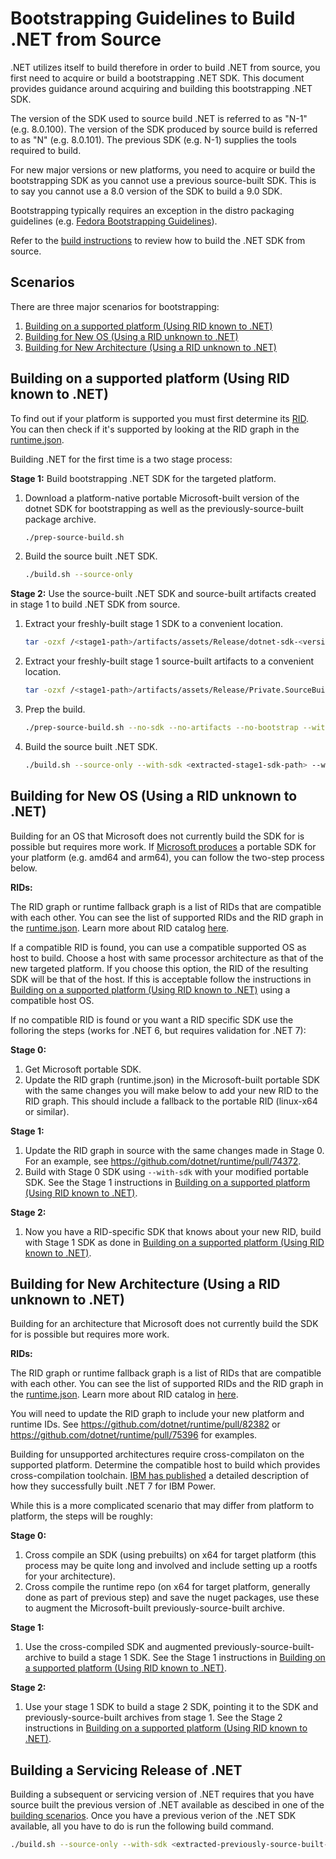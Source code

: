 # Bootstrapping Guidelines to Build .NET from Source

.NET utilizes itself to build therefore in order to build .NET from source, you
first need to acquire or build a bootstrapping .NET SDK. This document provides
guidance around acquiring and building this bootstrapping .NET SDK.

The version of the SDK used to source build .NET is referred to as "N-1" (e.g.
8.0.100). The version of the SDK produced by source build is referred to as "N"
(e.g. 8.0.101). The previous SDK (e.g. N-1) supplies the tools required to
build.

For new major versions or new platforms, you need to acquire or build the
bootstrapping SDK as you cannot use a previous source-built SDK. This is to say
you cannot use a 8.0 version of the SDK to build a 9.0 SDK.

Bootstrapping typically requires an exception in the distro packaging guidelines
(e.g. [Fedora Bootstrapping
Guidelines](https://docs.fedoraproject.org/en-US/packaging-guidelines/#bootstrapping)).

Refer to the [build
instructions](https://github.com/dotnet/installer/blob/main/README.md#build-net-from-source-source-build)
to review how to build the .NET SDK from source.

## Scenarios

There are three major scenarios for bootstrapping:

1. [Building on a supported platform (Using RID known to
   .NET)](#building-on-a-supported-platform-using-rid-known-to-net)
1. [Building for New OS (Using a RID unknown to
   .NET)](#building-for-new-os-using-a-rid-unknown-to-net)
1. [Building for New Architecture (Using a RID unknown to
   .NET)](#building-for-new-architecture-using-a-rid-unknown-to-net)

## Building on a supported platform (Using RID known to .NET)

To find out if your platform is supported you must first determine its
[RID](https://learn.microsoft.com/en-us/dotnet/core/rid-catalog).  You can then
check if it's supported by looking at the RID graph in the
[runtime.json](https://github.com/dotnet/runtime/blob/main/src/libraries/Microsoft.NETCore.Platforms/src/runtime.json).

Building .NET for the first time is a two stage process:

**Stage 1:** Build bootstrapping .NET SDK for the targeted platform.

1. Download a platform-native portable Microsoft-built version of the dotnet SDK
   for bootstrapping as well as the previously-source-built package archive.

    ``` bash
    ./prep-source-build.sh
    ```

1. Build the source built .NET SDK.

    ``` bash
    ./build.sh --source-only
    ```

**Stage 2:** Use the source-built .NET SDK and source-built artifacts created in
stage 1 to build .NET SDK from source.

1. Extract your freshly-built stage 1 SDK to a convenient location.

    ``` bash
    tar -ozxf /<stage1-path>/artifacts/assets/Release/dotnet-sdk-<version>-<rid>-tar.gz -C <extracted-stage1-sdk-path>
    ```

1. Extract your freshly-built stage 1 source-built artifacts to a convenient
   location.

    ```bash
    tar -ozxf /<stage1-path>/artifacts/assets/Release/Private.SourceBuilt.Artifacts.<version>-<rid>-.tar.gz -C <extracted-stage1-artifacts-path>
    ```

1. Prep the build.

    ```bash
    ./prep-source-build.sh --no-sdk --no-artifacts --no-bootstrap --with-sdk <extracted-stage1-sdk-path> --with-packages <extracted-stage1-artifacts-path>
    ```

1. Build the source built .NET SDK.

    ``` bash
    ./build.sh --source-only --with-sdk <extracted-stage1-sdk-path> --with-packages <extracted-stage1-artifacts-path>
    ```

## Building for New OS (Using a RID unknown to .NET)

Building for an OS that Microsoft does not currently build the SDK for is
possible but requires more work.  If [Microsoft
produces](https://dotnet.microsoft.com/en-us/download/dotnet) a portable SDK for
your platform (e.g. amd64 and arm64), you can follow the two-step process below.

**RIDs:**

The RID graph or runtime fallback graph is a list of RIDs that are compatible
with each other. You can see the list of supported RIDs and the RID graph in the
[runtime.json](https://github.com/dotnet/runtime/blob/main/src/libraries/Microsoft.NETCore.Platforms/src/runtime.json).
Learn more about RID catalog
[here](https://learn.microsoft.com/en-us/dotnet/core/rid-catalog#linux-rids).

If a compatible RID is found, you can use a compatible supported OS as host to
build. Choose a host with same processor architecture as that of the new
targeted platform.  If you choose this option, the RID of the resulting SDK will
be that of the host.  If this is acceptable follow the instructions in [Building
on a supported platform (Using RID known to
.NET)](#building-on-a-supported-platform-using-rid-known-to-net) using a
compatible host OS.

If no compatible RID is found or you want a RID specific SDK use the folloring
the steps (works for .NET 6, but requires validation for .NET 7):

**Stage 0:**

1. Get Microsoft portable SDK.
1. Update the RID graph (runtime.json) in the Microsoft-built portable SDK with
   the same changes you will make below to add your new RID to the RID graph.
   This should include a fallback to the portable RID (linux-x64 or similar).

**Stage 1:**

1. Update the RID graph in source with the same changes made in Stage 0.  For an
   example, see <https://github.com/dotnet/runtime/pull/74372>.
1. Build with Stage 0 SDK using `--with-sdk` with your modified portable SDK.
   See the Stage 1 instructions in [Building on a supported platform (Using RID
   known to .NET)](#building-on-a-supported-platform-using-rid-known-to-net).

**Stage 2:**

1. Now you have a RID-specific SDK that knows about your new RID, build with
   Stage 1 SDK as done in [Building on a supported platform (Using RID known to
   .NET)](#building-on-a-supported-platform-using-rid-known-to-net).

## Building for New Architecture (Using a RID unknown to .NET)

Building for an architecture that Microsoft does not currently build the SDK for
is possible but requires more work.

**RIDs:**

The RID graph or runtime fallback graph is a list of RIDs that are compatible
with each other. You can see the list of supported RIDs and the RID graph in the
[runtime.json](https://github.com/dotnet/runtime/blob/main/src/libraries/Microsoft.NETCore.Platforms/src/runtime.json).
Learn more about RID catalog in
[here](https://learn.microsoft.com/en-us/dotnet/core/rid-catalog#linux-rids).

You will need to update the RID graph to include your new platform and runtime
IDs.  See <https://github.com/dotnet/runtime/pull/82382> or
<https://github.com/dotnet/runtime/pull/75396> for examples.

Building for unsupported architectures require cross-compilaton on the supported
platform. Determine the compatible host to build which provides
cross-compilation toolchain.  [IBM has
published](https://community.ibm.com/community/user/powerdeveloper/blogs/sapana-khemkar/2023/01/13/cross-build-dotnet7-on-x86-ibm-power?CommunityKey=8cc2a1f0-6307-48cb-9178-ace50920244e)
a detailed description of how they successfully built .NET 7 for IBM Power.

While this is a more complicated scenario that may differ from platform to
platform, the steps will be roughly:

**Stage 0:**

1. Cross compile an SDK (using prebuilts) on x64 for target platform (this
   process may be quite long and involved and include setting up a rootfs for
   your architecture).
2. Cross compile the runtime repo (on x64 for target platform, generally done as
   part of previous step) and save the nuget packages, use these to augment the
   Microsoft-built previously-source-built archive.

**Stage 1:**

1. Use the cross-compiled SDK and augmented previously-source-built-archive to
   build a stage 1 SDK.  See the Stage 1 instructions in [Building on a
   supported platform (Using RID known to
   .NET)](#building-on-a-supported-platform-using-rid-known-to-net).

**Stage 2:**

1. Use your stage 1 SDK to build a stage 2 SDK, pointing it to the SDK and
   previously-source-built archives from stage 1.  See the Stage 2 instructions
   in [Building on a supported platform (Using RID known to
   .NET)](#building-on-a-supported-platform-using-rid-known-to-net).

## Building a Servicing Release of .NET

Building a subsequent or servicing version of .NET requires that you have source
built the previous version of .NET available as descibed in one of the [building
scenarios](#scenarios). Once you have a previous verion of the .NET SDK
available, all you have to do is run the following build command.

``` bash
./build.sh --source-only --with-sdk <extracted-previously-source-built-sdk-path> --with-packages <extracted-previously-source-built-packages-path>
```

